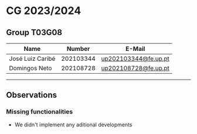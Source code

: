 # CG 2023/2024

## Group T03G08

| Name             | Number    | E-Mail             |
| ---------------- | --------- | ------------------ |
| José Luiz Caribé       | 202103344 | <up202103344@fe.up.pt>                |
| Domingos Neto         | 202108728 | <up202108728@fe.up.pt>                |

----

## Observations

### Missing functionalities

- We didn't implement any aditional developments